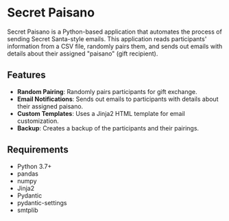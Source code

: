 # Secret Paisano

Secret Paisano is a Python-based application that automates the process of sending Secret Santa-style emails. This application reads participants' information from a CSV file, randomly pairs them, and sends out emails with details about their assigned "paisano" (gift recipient).

## Features

- **Random Pairing**: Randomly pairs participants for gift exchange.
- **Email Notifications**: Sends out emails to participants with details about their assigned paisano.
- **Custom Templates**: Uses a Jinja2 HTML template for email customization.
- **Backup**: Creates a backup of the participants and their pairings.

## Requirements

- Python 3.7+
- pandas
- numpy
- Jinja2
- Pydantic
- pydantic-settings
- smtplib
